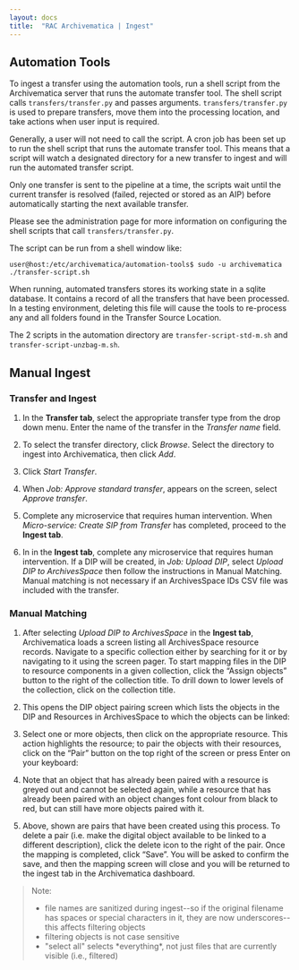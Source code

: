 ```yaml
---
layout: docs
title:  "RAC Archivematica | Ingest"
---
```


## Automation Tools

To ingest a transfer using the automation tools, run a shell script from the Archivematica server that runs the automate transfer tool. The shell script calls `transfers/transfer.py` and passes arguments. `transfers/transfer.py` is used to prepare transfers, move them into the processing location, and take actions when user input is required.

Generally, a user will not need to call the script. A cron job has been set up to run the shell script that runs the automate transfer tool. This means that a script will watch a designated directory for a new transfer to ingest and will run the automated transfer script.

Only one transfer is sent to the pipeline at a time, the scripts wait until the current transfer is resolved (failed, rejected or stored as an AIP) before automatically starting the next available transfer.

Please see the administration page for more information on configuring the shell scripts that call `transfers/transfer.py`.

The script can be run from a shell window like:

```
user@host:/etc/archivematica/automation-tools$ sudo -u archivematica ./transfer-script.sh
```

When running, automated transfers stores its working state in a sqlite database.  It contains a record of all the transfers that have been processed.  In a testing environment, deleting this file will cause the tools to re-process any and all folders found in the Transfer Source Location.

The 2 scripts in the automation directory are `transfer-script-std-m.sh` and `transfer-script-unzbag-m.sh`.

## Manual Ingest

### Transfer and Ingest

1. In the **Transfer tab**, select the appropriate transfer type from the drop down menu. Enter the name of the transfer in the *Transfer name* field.

2. To select the transfer directory, click *Browse*. Select the directory to ingest into Archivematica, then click *Add*.

3. Click *Start Transfer*.

4. When *Job: Approve standard transfer*, appears on the screen, select *Approve transfer*.

5. Complete any microservice that requires human intervention. When *Micro-service: Create SIP from Transfer* has completed, proceed to the **Ingest tab**.

6. In in the **Ingest tab**, complete any microservice that requires human intervention. If a DIP will be created, in *Job: Upload DIP*, select *Upload DIP to ArchivesSpace* then follow the instructions in Manual Matching. Manual matching is not necessary if an ArchivesSpace IDs CSV file was included with the transfer.

### Manual Matching

1.  After selecting *Upload DIP to ArchivesSpace* in the **Ingest tab**, Archivematica loads a screen listing all ArchivesSpace resource records. Navigate to a specific collection either by searching for it or by navigating to it using the screen pager. To start mapping files in the DIP to resource components in a given collection, click the “Assign objects” button to the right of the collection title. To drill down to lower levels of the collection, click on the collection title.

2.  This opens the DIP object pairing screen which lists the objects in the DIP and Resources in ArchivesSpace to which the objects can be linked:

3.  Select one or more objects, then click on the appropriate resource. This action highlights the resource; to pair the objects with their resources, click on the “Pair” button on the top right of the screen or press Enter on your keyboard:

4.  Note that an object that has already been paired with a resource is greyed out and cannot be selected again, while a resource that has already been paired with an object changes font colour from black to red, but can still have more objects paired with it.

5.  Above, shown are pairs that have been created using this process. To delete a pair (i.e. make the digital object available to be linked to a different description), click the delete icon to the right of the pair. Once the mapping is completed, click “Save”. You will be asked to confirm the save, and then the mapping screen will close and you will be returned to the ingest tab in the Archivematica dashboard.

> Note:
> 
> * file names are sanitized during ingest--so if the original filename has spaces or special characters in it, they are now underscores--this affects filtering objects
> * filtering objects is not case sensitive
> * "select all" selects \*everything\*, not just files that are currently visible (i.e., filtered)

